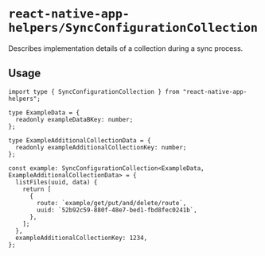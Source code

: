 # `react-native-app-helpers/SyncConfigurationCollection`

Describes implementation details of a collection during a sync process.

## Usage

```tsx
import type { SyncConfigurationCollection } from "react-native-app-helpers";

type ExampleData = {
  readonly exampleDataBKey: number;
};

type ExampleAdditionalCollectionData = {
  readonly exampleAdditionalCollectionKey: number;
};

const example: SyncConfigurationCollection<ExampleData, ExampleAdditionalCollectionData> = {
  listFiles(uuid, data) {
    return [
      {
        route: `example/get/put/and/delete/route`,
        uuid: `52b92c59-880f-48e7-bed1-fbd8fec0241b`,
      },
    ];
  },
  exampleAdditionalCollectionKey: 1234,
};
```
